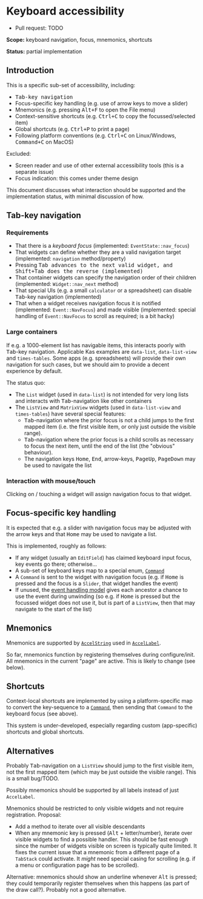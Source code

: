 Keyboard accessibility
======================

- Pull request: TODO

**Scope:** keyboard navigation, focus, mnemonics, shortcuts

**Status:** partial implementation

Introduction
------------

This is a specific sub-set of accessibility, including:

- <kbd>Tab</bkd>-key navigation
- Focus-specific key handling (e.g. use of arrow keys to move a slider)
- Mnemonics (e.g. pressing <kbd>Alt+F</kbd> to open the File menu)
- Context-sensitive shortcuts (e.g. <kbd>Ctrl+C</kbd> to copy the focussed/selected item)
- Global shortcuts (e.g. <kbd>Ctrl+P</kbd> to print a page)
- Following platform conventions (e.g. <kbd>Ctrl+C</kbd> on Linux/Windows, <kbd>Command+C</kbd> on MacOS)

Excluded:

- Screen reader and use of other external accessibility tools (this is a separate issue)
- Focus indication: this comes under theme design

This document discusses what interaction should be supported and the implementation status, with minimal discussion of how.


Tab-key navigation
------------------

### Requirements

- That there is a *keyboard focus* (implemented: `EventState::nav_focus`)
- That widgets can define whether they are a valid navigation target (implemented: `navigation` method/property)
- Pressing <kbd>Tab</bkd> advances to the next valid widget, and <kbd>Shift+Tab</bkd> does the reverse (implemented)
- That container widgets can specify the navigation order of their children (implemented: `Widget::nav_next` method)
- That special UIs (e.g. a small `calculator` or a spreadsheet) can disable <kbd>Tab</kbd>-key navigation (implemented)
- That when a widget receives navigation focus it is notified (implemented: `Event::NavFocus`) and made visible (implemented: special handling of `Event::NavFocus` to scroll as required; is a bit hacky)

### Large containers

If e.g. a 1000-element list has navigable items, this interacts poorly with <kbd>Tab</kbd>-key navigation. Applicable Kas examples are `data-list`, `data-list-view` and `times-tables`. Some apps (e.g. spreadsheets) will provide their own navigation for such cases, but we should aim to provide a decent experience by default.

The status quo:

- The `List` widget (used in `data-list`) is not intended for very long lists and interacts with <kbd>Tab</kbd>-navigation like other containers
- The `ListView` and `MatrixView` widgets (used in `data-list-view` and `times-tables`) have several special features:
  - <kbd>Tab</kbd>-navigation where the prior focus is not a child jumps to the first mapped item (i.e. the first visible item, or only just outside the visible range).
  - <kbd>Tab</kbd>-navigation where the prior focus is a child scrolls as necessary to focus the next item, until the end of the list (the "obvious" behaviour).
  - The navigation keys <kbd>Home</kbd>, <kbd>End</kbd>, arrow-keys, <kbd>PageUp</kbd>, <kbd>PageDown</kbd> may be used to navigate the list

### Interaction with mouse/touch

Clicking on / touching a widget will assign navigation focus to that widget.


Focus-specific key handling
---------------------------

It is expected that e.g. a slider with navigation focus may be adjusted with the arrow keys and that <kbd>Home</kbd> may be used to navigate a list.

This is implemented, roughly as follows:

- If any widget (usually an `EditField`) has claimed keyboard input focus, key events go there; otherwise...
- A sub-set of keyboard keys map to a special enum, [`Command`](https://docs.rs/kas/latest/kas/event/enum.Command.html)
- A `Command` is sent to the widget with navigation focus (e.g. if <kbd>Home</kbd> is pressed and the focus is a `Slider`, that widget handles the event)
- If unused, the [event handling model](https://docs.rs/kas/latest/kas/event/index.html#event-handling-model) gives each ancestor a chance to use the event during unwinding (so e.g. if <kbd>Home</kbd> is pressed but the focussed widget does not use it, but is part of a `ListView`, then that may navigate to the start of the list)


Mnemonics
---------

Mnemonics are supported by [`AccelString`](https://docs.rs/kas/latest/kas/text/struct.AccelString.html) used in [`AccelLabel`](https://docs.rs/kas/latest/kas/widgets/struct.AccelLabel.html).

So far, mnemonics function by registering themselves during configure/init. All mnemonics in the current "page" are active. This is likely to change (see below).


Shortcuts
---------

Context-local shortcuts are implemented by using a platform-specific map to convert the key-sequence to a [`Command`](https://docs.rs/kas/latest/kas/event/enum.Command.html), then sending that `Command` to the keyboard focus (see above).

This system is under-developed, especially regarding custom (app-specific) shortcuts and global shortcuts.


Alternatives
------------

Probably <kbd>Tab</kbd>-navigation on a `ListView` should jump to the first visible item, not the first mapped item (which may be just outside the visible range). This is a small bug/TODO.

Possibly mnemonics should be supported by all labels instead of just `AccelLabel`.

Mnemonics should be restricted to only visible widgets and not require registration. Proposal:

- Add a method to iterate over all visible descendants
- When any mnemonic key is pressed (<kbd>Alt</kbd> + letter/number), iterate over visible widgets to find a possible handler. This should be fast enough since the number of widgets visible on screen is typically quite limited. It fixes the current issue that a mnemonic from a different page of a `TabStack` could activate. It *might* need special casing for scrolling (e.g. if a menu or configuration page has to be scrolled).

Alternative: mnemonics should show an underline whenever <kbd>Alt</kbd> is pressed; they could temporarily register themselves when this happens (as part of the draw call?). Probably not a good alternative.
